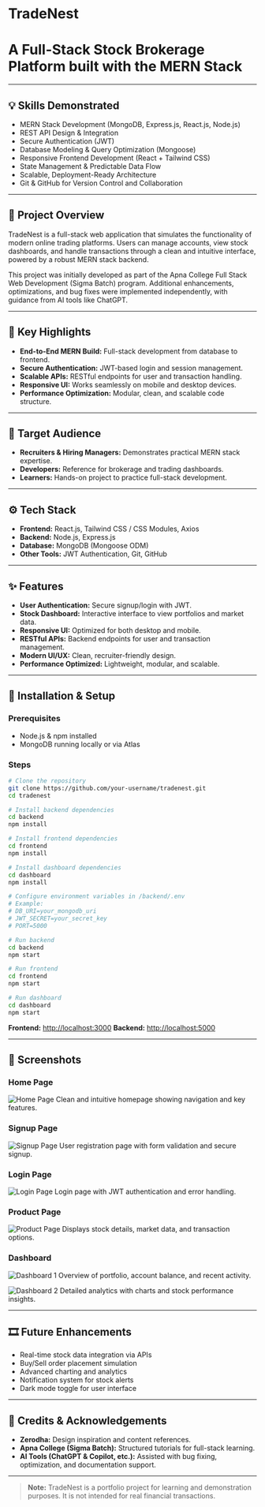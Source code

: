 # TradeNest

# A Full-Stack Stock Brokerage Platform built with the MERN Stack

---

## 💡 Skills Demonstrated

* MERN Stack Development (MongoDB, Express.js, React.js, Node.js)
* REST API Design & Integration
* Secure Authentication (JWT)
* Database Modeling & Query Optimization (Mongoose)
* Responsive Frontend Development (React + Tailwind CSS)
* State Management & Predictable Data Flow
* Scalable, Deployment-Ready Architecture
* Git & GitHub for Version Control and Collaboration

---

## 📌 Project Overview

TradeNest is a full-stack web application that simulates the functionality of modern online trading platforms. Users can manage accounts, view stock dashboards, and handle transactions through a clean and intuitive interface, powered by a robust MERN stack backend.

This project was initially developed as part of the Apna College Full Stack Web Development (Sigma Batch) program. Additional enhancements, optimizations, and bug fixes were implemented independently, with guidance from AI tools like ChatGPT.

---

## 🎯 Key Highlights

* **End-to-End MERN Build:** Full-stack development from database to frontend.
* **Secure Authentication:** JWT-based login and session management.
* **Scalable APIs:** RESTful endpoints for user and transaction handling.
* **Responsive UI:** Works seamlessly on mobile and desktop devices.
* **Performance Optimization:** Modular, clean, and scalable code structure.

---

## 👥 Target Audience

* **Recruiters & Hiring Managers:** Demonstrates practical MERN stack expertise.
* **Developers:** Reference for brokerage and trading dashboards.
* **Learners:** Hands-on project to practice full-stack development.

---

## ⚙️ Tech Stack

* **Frontend:** React.js, Tailwind CSS / CSS Modules, Axios
* **Backend:** Node.js, Express.js
* **Database:** MongoDB (Mongoose ODM)
* **Other Tools:** JWT Authentication, Git, GitHub

---

## ✨ Features

* **User Authentication:** Secure signup/login with JWT.
* **Stock Dashboard:** Interactive interface to view portfolios and market data.
* **Responsive UI:** Optimized for both desktop and mobile.
* **RESTful APIs:** Backend endpoints for user and transaction management.
* **Modern UI/UX:** Clean, recruiter-friendly design.
* **Performance Optimized:** Lightweight, modular, and scalable.

---

## 🚀 Installation & Setup

### Prerequisites

* Node.js & npm installed
* MongoDB running locally or via Atlas

### Steps

```bash
# Clone the repository
git clone https://github.com/your-username/tradenest.git
cd tradenest

# Install backend dependencies
cd backend
npm install

# Install frontend dependencies
cd frontend
npm install

# Install dashboard dependencies
cd dashboard
npm install

# Configure environment variables in /backend/.env
# Example:
# DB_URI=your_mongodb_uri
# JWT_SECRET=your_secret_key
# PORT=5000

# Run backend
cd backend
npm start

# Run frontend
cd frontend
npm start

# Run dashboard
cd dashboard
npm start
```

**Frontend:** [http://localhost:3000](http://localhost:3000)
**Backend:** [http://localhost:5000](http://localhost:5000)

---

## 📸 Screenshots

### Home Page

![Home Page](demo/HomePage.png)
Clean and intuitive homepage showing navigation and key features.

### Signup Page

![Signup Page](demo/SignupPage.png)
User registration page with form validation and secure signup.

### Login Page

![Login Page](demo/LoginPage.png)
Login page with JWT authentication and error handling.

### Product Page

![Product Page](demo/ProductPage.png)
Displays stock details, market data, and transaction options.

### Dashboard

![Dashboard 1](demo/Dashboard-1.png)
Overview of portfolio, account balance, and recent activity.

![Dashboard 2](demo/Dashboard-2.png)
Detailed analytics with charts and stock performance insights.

---

## 🎞 Future Enhancements

* Real-time stock data integration via APIs
* Buy/Sell order placement simulation
* Advanced charting and analytics
* Notification system for stock alerts
* Dark mode toggle for user interface

---

## 🙏 Credits & Acknowledgements

* **Zerodha:** Design inspiration and content references.
* **Apna College (Sigma Batch):** Structured tutorials for full-stack learning.
* **AI Tools (ChatGPT & Copilot, etc.):** Assisted with bug fixing, optimization, and documentation support.

---

> **Note:** TradeNest is a portfolio project for learning and demonstration purposes. It is not intended for real financial transactions.
